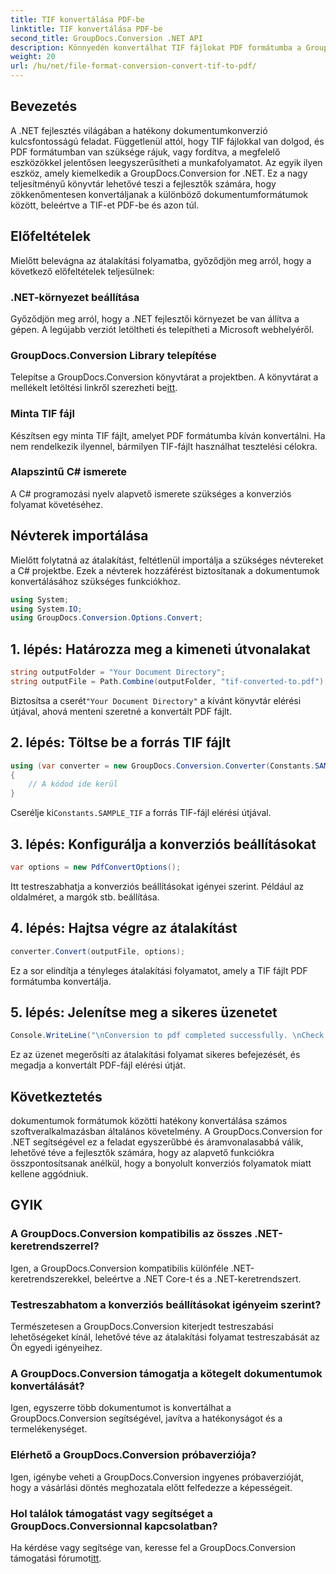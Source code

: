 ```yaml
---
title: TIF konvertálása PDF-be
linktitle: TIF konvertálása PDF-be
second_title: GroupDocs.Conversion .NET API
description: Könnyedén konvertálhat TIF fájlokat PDF formátumba a GroupDocs.Conversion for .NET segítségével. Egyszerűsítse a dokumentumátalakítási folyamatot.
weight: 20
url: /hu/net/file-format-conversion-convert-tif-to-pdf/
---
```

## Bevezetés
A .NET fejlesztés világában a hatékony dokumentumkonverzió kulcsfontosságú feladat. Függetlenül attól, hogy TIF fájlokkal van dolgod, és PDF formátumban van szüksége rájuk, vagy fordítva, a megfelelő eszközökkel jelentősen leegyszerűsítheti a munkafolyamatot. Az egyik ilyen eszköz, amely kiemelkedik a GroupDocs.Conversion for .NET. Ez a nagy teljesítményű könyvtár lehetővé teszi a fejlesztők számára, hogy zökkenőmentesen konvertáljanak a különböző dokumentumformátumok között, beleértve a TIF-et PDF-be és azon túl.
## Előfeltételek
Mielőtt belevágna az átalakítási folyamatba, győződjön meg arról, hogy a következő előfeltételek teljesülnek:
### .NET-környezet beállítása
Győződjön meg arról, hogy a .NET fejlesztői környezet be van állítva a gépen. A legújabb verziót letöltheti és telepítheti a Microsoft webhelyéről.
### GroupDocs.Conversion Library telepítése
 Telepítse a GroupDocs.Conversion könyvtárat a projektben. A könyvtárat a mellékelt letöltési linkről szerezheti be[itt](https://releases.groupdocs.com/conversion/net/).
### Minta TIF fájl
Készítsen egy minta TIF fájlt, amelyet PDF formátumba kíván konvertálni. Ha nem rendelkezik ilyennel, bármilyen TIF-fájlt használhat tesztelési célokra.
### Alapszintű C# ismerete
A C# programozási nyelv alapvető ismerete szükséges a konverziós folyamat követéséhez.

## Névterek importálása
Mielőtt folytatná az átalakítást, feltétlenül importálja a szükséges névtereket a C# projektbe. Ezek a névterek hozzáférést biztosítanak a dokumentumok konvertálásához szükséges funkciókhoz.
```csharp
using System;
using System.IO;
using GroupDocs.Conversion.Options.Convert;
```

## 1. lépés: Határozza meg a kimeneti útvonalakat
```csharp
string outputFolder = "Your Document Directory";
string outputFile = Path.Combine(outputFolder, "tif-converted-to.pdf");
```
 Biztosítsa a cserét`"Your Document Directory"` a kívánt könyvtár elérési útjával, ahová menteni szeretné a konvertált PDF fájlt.
## 2. lépés: Töltse be a forrás TIF fájlt
```csharp
using (var converter = new GroupDocs.Conversion.Converter(Constants.SAMPLE_TIF))
{
    // A kódod ide kerül
}
```
 Cserélje ki`Constants.SAMPLE_TIF` a forrás TIF-fájl elérési útjával.
## 3. lépés: Konfigurálja a konverziós beállításokat
```csharp
var options = new PdfConvertOptions();
```
Itt testreszabhatja a konverziós beállításokat igényei szerint. Például az oldalméret, a margók stb. beállítása.
## 4. lépés: Hajtsa végre az átalakítást
```csharp
converter.Convert(outputFile, options);
```
Ez a sor elindítja a tényleges átalakítási folyamatot, amely a TIF fájlt PDF formátumba konvertálja.
## 5. lépés: Jelenítse meg a sikeres üzenetet
```csharp
Console.WriteLine("\nConversion to pdf completed successfully. \nCheck output in {0}", outputFolder);
```
Ez az üzenet megerősíti az átalakítási folyamat sikeres befejezését, és megadja a konvertált PDF-fájl elérési útját.

## Következtetés
dokumentumok formátumok közötti hatékony konvertálása számos szoftveralkalmazásban általános követelmény. A GroupDocs.Conversion for .NET segítségével ez a feladat egyszerűbbé és áramvonalasabbá válik, lehetővé téve a fejlesztők számára, hogy az alapvető funkciókra összpontosítsanak anélkül, hogy a bonyolult konverziós folyamatok miatt kellene aggódniuk.
## GYIK
### A GroupDocs.Conversion kompatibilis az összes .NET-keretrendszerrel?
Igen, a GroupDocs.Conversion kompatibilis különféle .NET-keretrendszerekkel, beleértve a .NET Core-t és a .NET-keretrendszert.
### Testreszabhatom a konverziós beállításokat igényeim szerint?
Természetesen a GroupDocs.Conversion kiterjedt testreszabási lehetőségeket kínál, lehetővé téve az átalakítási folyamat testreszabását az Ön egyedi igényeihez.
### A GroupDocs.Conversion támogatja a kötegelt dokumentumok konvertálását?
Igen, egyszerre több dokumentumot is konvertálhat a GroupDocs.Conversion segítségével, javítva a hatékonyságot és a termelékenységet.
### Elérhető a GroupDocs.Conversion próbaverziója?
Igen, igénybe veheti a GroupDocs.Conversion ingyenes próbaverzióját, hogy a vásárlási döntés meghozatala előtt felfedezze a képességeit.
### Hol találok támogatást vagy segítséget a GroupDocs.Conversionnal kapcsolatban?
Ha kérdése vagy segítsége van, keresse fel a GroupDocs.Conversion támogatási fórumot[itt](https://forum.groupdocs.com/c/conversion/11).